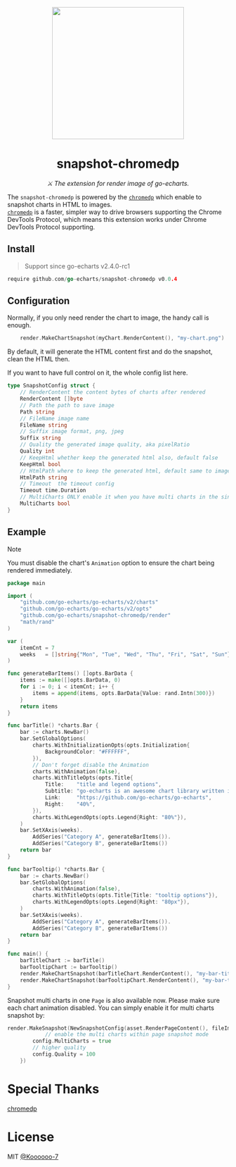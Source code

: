 <p align="center">
	<img src="https://user-images.githubusercontent.com/19553554/52535979-c0d0e680-2d8f-11e9-85c8-2e9f659e7c6f.png" width=300 height=300 />
</p>

<h1 align="center">snapshot-chromedp</h1>
<p align="center">
    <em> ⚔️ The extension for render image of go-echarts.</em>
</p>


The `snapshot-chromedp` is powered by the [`chromedp`](https://github.com/chromedp/chromedp)
which enable to snapshot charts in HTML to images.  
[`chromedp`](https://github.com/chromedp/chromedp) is a faster, simpler way to drive browsers supporting the Chrome
DevTools Protocol, which means this extension works under Chrome DevTools Protocol supporting.

## Install

> Support since go-echarts v2.4.0-rc1

```go
require github.com/go-echarts/snapshot-chromedp v0.0.4
```

## Configuration

Normally, if you only need render the chart to image, the handy call is enough.

```go
    render.MakeChartSnapshot(myChart.RenderContent(), "my-chart.png")
```

By default, it will generate the HTML content first and do the snapshot, clean the HTML then.

If you want to have full control on it, the whole config list here.

```go
type SnapshotConfig struct {
    // RenderContent the content bytes of charts after rendered
    RenderContent []byte
    // Path the path to save image
    Path string
    // FileName image name
    FileName string
    // Suffix image format, png, jpeg
    Suffix string
    // Quality the generated image quality, aka pixelRatio
    Quality int
    // KeepHtml whether keep the generated html also, default false
    KeepHtml bool
    // HtmlPath where to keep the generated html, default same to image path
    HtmlPath string
    // Timeout  the timeout config
    Timeout time.Duration
    // MultiCharts ONLY enable it when you have multi charts in the single page, better to set larger quality
    MultiCharts bool
}
```

## Example


> [!NOTE]
> You must disable the chart's `Animation` option to ensure the chart being rendered immediately.

```go
package main

import (
	"github.com/go-echarts/go-echarts/v2/charts"
	"github.com/go-echarts/go-echarts/v2/opts"
	"github.com/go-echarts/snapshot-chromedp/render"
	"math/rand"
)

var (
	itemCnt = 7
	weeks   = []string{"Mon", "Tue", "Wed", "Thu", "Fri", "Sat", "Sun"}
)

func generateBarItems() []opts.BarData {
	items := make([]opts.BarData, 0)
	for i := 0; i < itemCnt; i++ {
		items = append(items, opts.BarData{Value: rand.Intn(300)})
	}
	return items
}

func barTitle() *charts.Bar {
	bar := charts.NewBar()
	bar.SetGlobalOptions(
		charts.WithInitializationOpts(opts.Initialization{
			BackgroundColor: "#FFFFFF",
		}),
		// Don't forget disable the Animation
		charts.WithAnimation(false),
		charts.WithTitleOpts(opts.Title{
			Title:    "title and legend options",
			Subtitle: "go-echarts is an awesome chart library written in Golang",
			Link:     "https://github.com/go-echarts/go-echarts",
			Right:    "40%",
		}),
		charts.WithLegendOpts(opts.Legend{Right: "80%"}),
	)
	bar.SetXAxis(weeks).
		AddSeries("Category A", generateBarItems()).
		AddSeries("Category B", generateBarItems())
	return bar
}

func barTooltip() *charts.Bar {
	bar := charts.NewBar()
	bar.SetGlobalOptions(
		charts.WithAnimation(false),
		charts.WithTitleOpts(opts.Title{Title: "tooltip options"}),
		charts.WithLegendOpts(opts.Legend{Right: "80px"}),
	)
	bar.SetXAxis(weeks).
		AddSeries("Category A", generateBarItems()).
		AddSeries("Category B", generateBarItems())
	return bar
}

func main() {
	barTitleChart := barTitle()
	barTooltipChart := barTooltip()
	render.MakeChartSnapshot(barTitleChart.RenderContent(), "my-bar-title.png")
	render.MakeChartSnapshot(barTooltipChart.RenderContent(), "my-bar-tooltip.jpg")
}
```

Snapshot multi charts in one `Page` is also available now.
Please make sure each chart animation disabled.
You can simply enable it for multi charts snapshot by:

```go
render.MakeSnapshot(NewSnapshotConfig(asset.RenderPageContent(), fileImage, func(config *SnapshotConfig) {
	        // enable the multi charts within page snapshot mode
		config.MultiCharts = true
		// higher quality
		config.Quality = 100
	})

```


# Special Thanks

[chromedp](https://github.com/chromedp/chromedp)

# License

MIT [@Koooooo-7](https://github.com/Koooooo-7)
